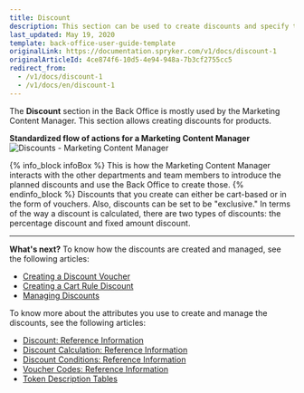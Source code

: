 ```yaml
---
title: Discount
description: This section can be used to create discounts and specify their types, vouchers, and cart rules, as well as to define what and when to apply the discount to.
last_updated: May 19, 2020
template: back-office-user-guide-template
originalLink: https://documentation.spryker.com/v1/docs/discount-1
originalArticleId: 4ce874f6-10d5-4e94-948a-7b3cf2755cc5
redirect_from:
  - /v1/docs/discount-1
  - /v1/docs/en/discount-1
---
```


The **Discount** section in the Back Office is mostly used by the Marketing Content Manager.
This section allows creating discounts for products.

**Standardized flow of actions for a Marketing Content Manager**
![Discounts - Marketing Content Manager](https://spryker.s3.eu-central-1.amazonaws.com/docs/User+Guides/Back+Office+User+Guides/Discount/discounts-section.png) 

{% info_block infoBox %}
This is how the Marketing Content Manager interacts with the other departments and team members to introduce the planned discounts and use the Back Office to create those.
{% endinfo_block %}
Discounts that you create can either be cart-based or in the form of vouchers. Also, discounts can be set to be "exclusive."
In terms of the way a discount is calculated, there are two types of discounts: the percentage discount and fixed amount discount.

* * *
**What's next?**
To know how the discounts are created and managed, see the following articles:
* [Creating a Discount Voucher](/docs/pbc/all/discount-management/{{page.version}}/manage-in-the-back-office/create-discounts.html)
* [Creating a Cart Rule Discount](/docs/scos/user/back-office-user-guides/{{page.version}}/merchandising/discount/creating-cart-rules.html)
* [Managing Discounts](/docs/scos/user/back-office-user-guides/{{page.version}}/merchandising/discount/managing-discounts.html)

To know more about the attributes you use to create and manage the discounts, see the following articles:
* [Discount: Reference Information](/docs/scos/user/back-office-user-guides/{{page.version}}/merchandising/discount/references/discount-reference-information.html)
* [Discount Calculation: Reference Information](/docs/scos/user/back-office-user-guides/{{page.version}}/merchandising/discount/references/discount-calculation-reference-information.html)
* [Discount Conditions: Reference Information](/docs/scos/user/back-office-user-guides/{{page.version}}/merchandising/discount/references/discount-conditions-reference-information.html)
* [Voucher Codes: Reference Information](/docs/scos/user/back-office-user-guides/{{page.version}}/merchandising/discount/references/voucher-codes-reference-information.html)
* [Token Description Tables](/docs/scos/user/back-office-user-guides/{{page.version}}/merchandising/discount/references/token-description-tables.html)
